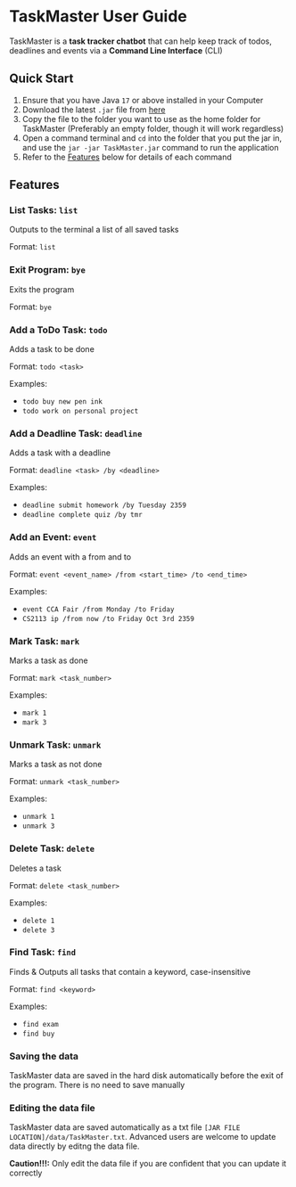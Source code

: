 # TaskMaster User Guide

TaskMaster is a **task tracker chatbot** that can help keep track of todos, deadlines and events via a **Command Line Interface** (CLI)

## Quick Start

1. Ensure that you have Java `17` or above installed in your Computer
2. Download the latest `.jar` file from [here](https://github.com/Emannuel-Tan/ip)
3. Copy the file to the folder you want to use as the home folder for TaskMaster (Preferably an empty folder, though it will work regardless)
4. Open a command terminal and `cd` into the folder that you put the jar in, and use the `jar -jar TaskMaster.jar` command to run the application
5. Refer to the [Features](#features) below for details of each command


## Features

### List Tasks: ```list```
Outputs to the terminal a list of all saved tasks

Format: ```list```

### Exit Program: ```bye```
Exits the program 

Format: ```bye```

### Add a ToDo Task: ```todo```
Adds a task to be done

Format: ```todo <task>```

Examples: 
- ```todo buy new pen ink``` 
- ```todo work on personal project```

### Add a Deadline Task: ```deadline```
Adds a task with a deadline

Format: ```deadline <task> /by <deadline>```

Examples:
- ```deadline submit homework /by Tuesday 2359```
- ```deadline complete quiz /by tmr```

### Add an Event: ```event```
Adds an event with a from and to

Format: ```event <event_name> /from <start_time> /to <end_time>```

Examples:
- ```event CCA Fair /from Monday /to Friday```
- ```CS2113 ip /from now /to Friday Oct 3rd 2359```

### Mark Task: ```mark```
Marks a task as done

Format: ```mark <task_number>```

Examples:
- ```mark 1```
- ```mark 3```

### Unmark Task: ```unmark```
Marks a task as not done

Format: ```unmark <task_number>```

Examples:
- ```unmark 1```
- ```unmark 3```

### Delete Task: ```delete```
Deletes a task

Format: ```delete <task_number>```

Examples:
- ```delete 1```
- ```delete 3```

### Find Task: ```find```
Finds & Outputs all tasks that contain a keyword, case-insensitive

Format: ```find <keyword>```

Examples:
- ```find exam```
- ```find buy```

### Saving the data
TaskMaster data are saved in the hard disk automatically before the exit of the program. There is no need to save manually

### Editing the data file
TaskMaster data are saved automatically as a txt file `[JAR FILE LOCATION]/data/TaskMaster.txt`. Advanced users are welcome to update data directly by editng the data file.

**Caution!!!:** Only edit the data file if you are confident that you can update it correctly
